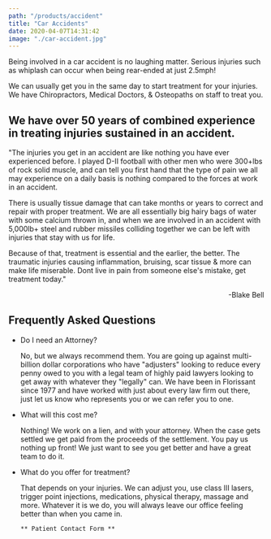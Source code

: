 ```yaml
---
path: "/products/accident"
title: "Car Accidents"
date: 2020-04-07T14:31:42
image: "./car-accident.jpg"
---
```


Being involved in a car accident is no laughing matter.
Serious injuries such as whiplash can occur when being rear-ended at just 2.5mph!

We can usually get you in the same day to start treatment for your injuries. We have Chiropractors, Medical Doctors, & Osteopaths on staff to treat you.

## We have over 50 years of combined experience in treating injuries sustained in an accident.

"The injuries you get in an accident are like nothing you have ever experienced before. I played D-II football with other men who were 300+lbs of rock solid muscle, and can tell you first hand that the type of pain we all may experience on a daily basis is nothing compared to the forces at work in an accident.

There is usually tissue damage that can take months or years to correct and repair with proper treatment.
We are all essentially big hairy bags of water with some calcium thrown in, and when we are involved in an accident with 5,000lb+ steel and rubber missiles colliding together we can be left with injuries that stay with us for life.

Because of that, treatment is essential and the earlier, the better. The traumatic injuries causing inflammation, bruising, scar tissue & more can make life miserable.
Dont live in pain from someone else's mistake, get treatment today."

<div style="text-align: right">
-Blake Bell
</div>

## Frequently Asked Questions

- Do I need an Attorney?

  No, but we always recommend them. You are going up against multi-billion dollar corporations who have "adjusters" looking to reduce every penny owed to you with a legal team of highly paid lawyers looking to get away with whatever they "legally" can. We have been in Florissant since 1977 and have worked with just about every law firm out there, just let us know who represents you or we can refer you to one.

- What will this cost me?

  Nothing! We work on a lien, and with your attorney. When the case gets settled we get paid from the proceeds of the settlement. You pay us nothing up front!
  We just want to see you get better and have a great team to do it.

- What do you offer for treatment?

  That depends on your injuries. We can adjust you, use class III lasers, trigger point injections, medications, physical therapy, massage and more. Whatever it is we do, you will always leave our office feeling better than when you came in.

      ** Patient Contact Form **

